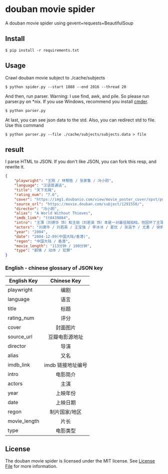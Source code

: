 # douban movie spider
A douban movie spider using gevent+requests+BeautifulSoup

## Install
```
$ pip install -r requirements.txt
```

## Usage
Crawl douban movie subject to ./cache/subjects
```
$ python spider.py --start 1888 --end 2016 --thread 20
```

And then, run parser.
Warning: I use find, awk, and pile. So please run parser.py on *nix. If you use Windows, recommend you install [cmder](http://cmder.net/).
```
$ python parser.py
```

At last, you can see json data to the std. Also, you can redirect std to file. Use this command
```
$ python parser.py --file ./cache/subjects/subjects.data > file
```


## result
I parse HTML to JSON. If you don't like JSON, you can fork this resp, and rewrite it.
```json
{
    "playwright": "王刚 / 林黎胜 / 张家鲁 / 冯小刚",
    "language": "汉语普通话",
    "title": "天下无贼",
    "rating_num": "7.6",
    "cover": "https://img1.doubanio.com/view/movie_poster_cover/spst/public/p1910825177.jpg",
    "source_url": "https://movie.douban.com/subject/1291550/",
    "director": "冯小刚",
    "alias": "A World Without Thieves",
    "imdb_link": "tt0439884",
    "intro": "王薄（刘德华 饰）和王丽（刘若英 饰）本是一对最佳贼拍档，但因怀了王薄的孩子，王丽决定收手赎罪，两人产生分歧。在火车站遇到刚刚从城市里挣了一笔钱准备回老家用它盖房子娶媳妇的农村娃子傻根（王宝强 饰）后，王丽被他的单纯打动，决定暗中保护不使他的辛苦钱失窃，王薄却寻思找合适机会下手，但 最终因为“夫妻情深”归入了王丽的阵营。 不料傻根的钱早被以黎叔（葛优 饰）为头目的另一著名扒窃团伙盯上，于是一系列围绕傻根书包里的钞票、在王薄、王丽和黎叔团伙之间展开的强强斗争上演。",
    "actors": "刘德华 / 刘若英 / 王宝强 / 李冰冰 / 葛优 / 张涵予 / 尤勇 / 徐帆 / 傅彪 / 范伟 / 冯远征 / 林家栋",
    "year": "2004",
    "date": "2004-12-09(中国大陆/香港)",
    "regon": "中国大陆 / 香港",
    "movie_length": "113分钟 / 100分钟",
    "type": "剧情 / 动作 / 犯罪"
}
```

### English - chinese glossary of JSON key
| English Key        | Chinese Key           |
| -------------------|:---------------------:|
| playwright         | 编剧                  |
| language           | 语言                  |
| title              | 标题                  |
| rating_num         | 评分                  |
| cover              | 封面图片              |
| source_url         | 豆瓣电影源地址        |
| director           | 导演                  |
| alias              | 又名                  |
| imdb_link          | imdb 链接地址编号     |
| intro              | 电影简介              |
| actors             | 主演                  |
| year               | 上映年份              |
| date               | 上映日期              |
| regon              | 制片国家/地区         |
| movie_length       | 片长                  |
| type               | 电影类型              |


## License
The douban movie spider is licensed under the MIT license. See [License File](LICENSE) for more information.
